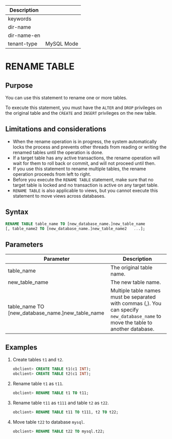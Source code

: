 | Description   |                 |
|---------------|-----------------|
| keywords      |                 |
| dir-name      |                 |
| dir-name-en   |                 |
| tenant-type   | MySQL Mode      |

# RENAME TABLE

## Purpose

You can use this statement to rename one or more tables.

To execute this statement, you must have the `ALTER` and `DROP` privileges on the original table and the `CREATE` and `INSERT` privileges on the new table.

## Limitations and considerations

* When the rename operation is in progress, the system automatically locks the process and prevents other threads from reading or writing the renamed tables until the operation is done.
* If a target table has any active transactions, the rename operation will wait for them to roll back or commit, and will not proceed until then.
* If you use this statement to rename multiple tables, the rename operation proceeds from left to right.
* Before you execute the `RENAME TABLE` statement, make sure that no target table is locked and no transaction is active on any target table.
* `RENAME TABLE` is also applicable to views, but you cannot execute this statement to move views across databases.

## Syntax

```sql
RENAME TABLE table_name TO [new_database_name.]new_table_name
[, table_name2 TO [new_database_name.]new_table_name2   ...];
```

## Parameters

| **Parameter** | **Description** |
|---------------------------------------------------------------------|---------------------------------------------------------------------------|
| table_name | The original table name.  |
| new_table_name | The new table name.  |
| table_name  TO \[new_database_name.\]new_table_name | Multiple table names must be separated with commas (,). You can specify `new_database_name` to move the table to another database.  |

## Examples

1. Create tables `t1` and `t2`.

   ```sql
   obclient> CREATE TABLE t1(c1 INT);
   obclient> CREATE TABLE t2(c1 INT);
   ```

2. Rename table `t1` as `t11`.

   ```sql
   obclient> RENAME TABLE t1 TO t11;
   ```

3. Rename table `t11` as `t111` and table `t2` as `t22`.

   ```sql
   obclient> RENAME TABLE t11 TO t111, t2 TO t22;
   ```

4. Move table `t22` to database `mysql`.

   ```sql
   obclient> RENAME TABLE t22 TO mysql.t22;
   ```
